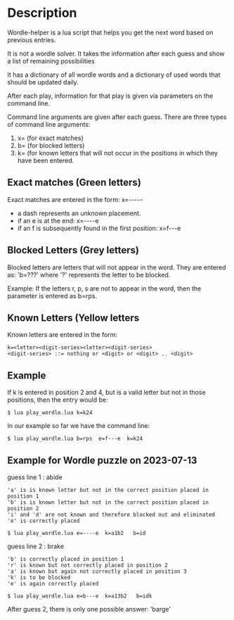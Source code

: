 # Description

Wordle-helper is a lua script that helps you get the next word based on previous entries.

It is not a wordle solver. It takes the information after each guess and show a list of remaining possibilities

It has a dictionary of all wordle words and a dictionary of used words that should be updated daily.

After each play, information for that play is given via parameters on the command line.

Command line arguments are given after each guess. There are three types of command line arguments:

1. x=   (for exact matches)
2. b=   (for blocked letters)
3. k=   (for known letters that will not occur in the positions in which they have been entered.

## Exact matches (Green letters)

Exact matches are entered in the form: x=-----

- a dash represents an unknown placement.
- if an e is at the end:   x=----e
- if an f is subsequently found in the first position: x=f---e


## Blocked Letters (Grey letters)

Blocked letters are letters that will not appear in the word. They are entered as: 'b=???' where '?' represents the letter to be blocked.

Example: If the letters r, p, s are not to appear in the word, then the parameter is entered as b=rps.

## Known Letters (Yellow letters

Known letters are entered in the form: 

    k=<letter><digit-series><letter><digit-series>
    <digit-series> ::= nothing or <digit> or <digit> .. <digit>

## Example 

If k is entered in position 2 and 4, but is a valid letter but not in those positions, then the entry would be:

    $ lua play_wordle.lua k=k24

In our example so far we have the command line:

    $ lua play_wordle.lua b=rps  e=f---e  k=k24


## Example for Wordle puzzle on 2023-07-13

guess line 1 : abide

    'a' is is known letter but not in the correct position placed in position 1
    'b' is is known letter but not in the correct position placed in position 2
    'i' and 'd' are not known and therefore blocked out and eliminated
    'e' is correctly placed

    $ lua play_wordle.lua e=----e  k=a1b2   b=id

guess line 2 : brake

    'b' is correctly placed in position 1
    'r' is known but not correctly placed in position 2
    'a' is known but again not correctly placed in position 3
    'k' is to be blocked
    'e' is again correctly placed

    $ lua play_wordle.lua e=b---e  k=a13b2   b=idk

After guess 2, there is only one possible answer: 'barge'

